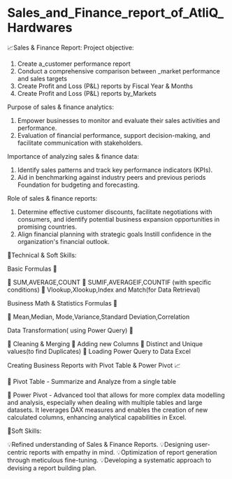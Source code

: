# Sales_and_Finance_report_of_AtliQ_Hardwares


📈Sales & Finance Report:
Project objective:
1. Create a_customer performance report
2. Conduct a comprehensive comparison between _market performance and sales targets
3. Create Profit and Loss (P&L) reports by Fiscal Year & Months
4. Create Profit and Loss (P&L) reports by_Markets

Purpose of sales & finance analytics:
1. Empower businesses to monitor and evaluate their sales activities and performance.
2. Evaluation of financial performance, support decision-making, and facilitate communication with stakeholders.

Importance of analyzing sales & finance data:
1. Identify sales patterns and track key performance indicators (KPIs).
2. Aid in benchmarking against industry peers and previous periods Foundation for budgeting and forecasting.

Role of sales & finance reports:
1. Determine effective customer discounts, facilitate negotiations with consumers, and identify potential business expansion opportunities in promising countries.
2. Align financial planning with strategic goals Instill confidence in the organization's financial outlook.

🧰Technical & Soft Skills:

Basic Formulas 🔢 

🔹 SUM,AVERAGE,COUNT
🔹 SUMIF,AVERAGEIF,COUNTIF (with specific conditions) 
🔹 Vlookup,Xlookup,Index and Match(for Data Retrieval) 

Business Math & Statistics Formulas 🔣 

🔹 Mean,Median, Mode,Variance,Standard Deviation,Correlation

Data Transformation( using Power Query) 🔀 

🔹 Cleaning & Merging
🔹 Adding new Columns
🔹 Distinct and Unique values(to find Duplicates) 
🔹 Loading Power Query to Data Excel

Creating Business Reports with Pivot Table & Power Pivot 📈 

🔹 Pivot Table - Summarize and Analyze from a single table

🔹 Power Pivot - Advanced tool that allows for more complex data modelling and analysis, especially when dealing with multiple tables and large datasets. It leverages DAX measures and enables the creation of new calculated columns, enhancing analytical capabilities in Excel.

🧰Soft Skills:

💡Refined understanding of Sales & Finance Reports.
💡Designing user-centric reports with empathy in mind.
💡Optimization of report generation through meticulous fine-tuning.
💡Developing a systematic approach to devising a report building plan.
